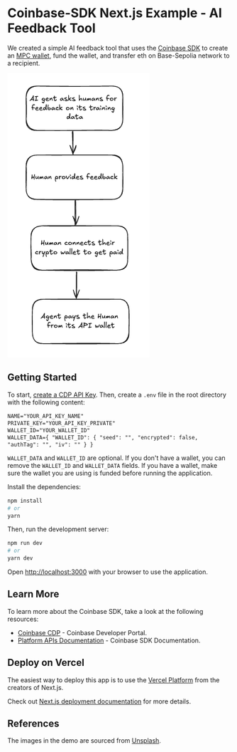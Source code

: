 # Coinbase-SDK Next.js Example - AI Feedback Tool 
We created a simple AI feedback tool that uses the [Coinbase SDK](https://docs.cdp.coinbase.com/coinbase-sdk/docs/welcome) to create an [MPC wallet](https://docs.cdp.coinbase.com/mpc-wallet/docs/welcome), fund the wallet, and transfer eth on Base-Sepolia network to a recipient.

![User journey](docs/images/ai-agent-flow.png)

## Getting Started
To start, [create a CDP API Key](https://portal.cdp.coinbase.com/access/api). Then, create a `.env` file in the root directory with the following content:

```text
NAME="YOUR_API_KEY_NAME"
PRIVATE_KEY="YOUR_API_KEY_PRIVATE"
WALLET_ID="YOUR_WALLET_ID"
WALLET_DATA={ "WALLET_ID": { "seed": "", "encrypted": false, "authTag": "", "iv": "" } }
```

`WALLET_DATA` and `WALLET_ID` are optional. If you don't have a wallet, you can remove the `WALLET_ID` and `WALLET_DATA` fields. 
If you have a wallet, make sure the wallet you are using is funded before running the application.

Install the dependencies:
```bash
npm install
# or
yarn
```

Then, run the development server:
```bash
npm run dev
# or
yarn dev
```

Open [http://localhost:3000](http://localhost:3000) with your browser to use the application.

## Learn More
To learn more about the Coinbase SDK, take a look at the following resources:

- [Coinbase CDP](https://portal.cdp.coinbase.com/access/api) - Coinbase Developer Portal.
- [Platform APIs Documentation](https://docs.cdp.coinbase.com/coinbase-sdk/docs/quickstart) - Coinbase SDK Documentation.

## Deploy on Vercel

The easiest way to deploy this app is to use the [Vercel Platform](https://vercel.com/new?utm_medium=default-template&filter=next.js&utm_source=create-next-app&utm_campaign=create-next-app-readme) from the creators of Next.js.

Check out [Next.js deployment documentation](https://nextjs.org/docs/deployment) for more details.

## References

The images in the demo are sourced from [Unsplash](https://unsplash.com/).